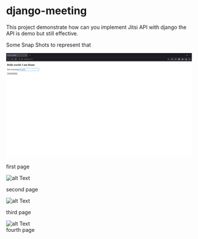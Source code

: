 # django-meeting
This project demonstrate how can you implement Jitsi API with django
the API is demo but still effective.

Some Snap Shots to represent that

![alt Text](https://github.com/RajrupDasid/django-meeting/blob/master/images/firstpage.png?raw=true)

first page

![alt Text](https://github.com/RajrupDasid/django-meeting/blob/master/secondpage.png?raw=true)                                         

second page

![alt Text](https://github.com/RajrupDasid/django-meeting/blob/master/thirdpage.png?raw=true)                                         

third page

![alt Text](https://github.com/RajrupDasid/django-meeting/blob/master/fourthpage.png?raw=true)                                         
fourth page
